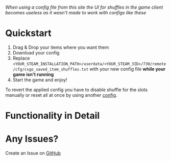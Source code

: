###### _When using a config file from this site the UI for shuffles in the game client becomes useless as it wasn't made to work with configs like these_

# Quickstart

1. Drag & Drop your items where you want them
2. Download your config
3. Replace `<YOUR_STEAM_INSTALLATION_PATH>/userdata/<YOUR_STEAM_3ID>/730/remote/cfg/csgo_saved_item_shuffles.txt` with your new config file **while your game isn't running**
4. Start the game and enjoy!

To revert the applied config you have to disable shuffle for the slots manually or reset all at once by using another [config](https://csgoinvshuffle.kreyoo.dev/csgo_saved_item_shuffles.txt).

# Functionality in Detail

# Any Issues?

Create an Issue on [GitHub](https://github.com/kreyoo/csgo-inv-shuffle-web)
